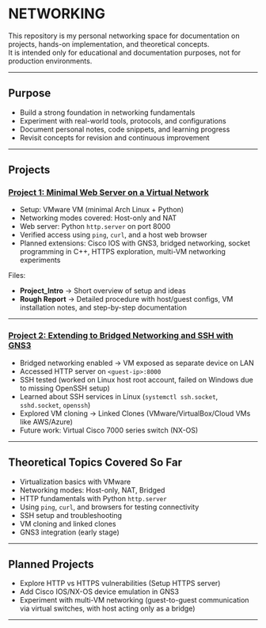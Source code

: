 # NETWORKING  

This repository is my personal networking space for documentation on projects, hands-on implementation, and theoretical concepts.  
It is intended only for educational and documentation purposes, not for production environments.  

---

## Purpose
- Build a strong foundation in networking fundamentals  
- Experiment with real-world tools, protocols, and configurations  
- Document personal notes, code snippets, and learning progress  
- Revisit concepts for revision and continuous improvement  

---

## Projects  

### [Project 1: Minimal Web Server on a Virtual Network](./Project1)  
- Setup: VMware VM (minimal Arch Linux + Python)  
- Networking modes covered: Host-only and NAT  
- Web server: Python `http.server` on port 8000  
- Verified access using `ping`, `curl`, and a host web browser  
- Planned extensions: Cisco IOS with GNS3, bridged networking, socket programming in C++, HTTPS exploration, multi-VM networking experiments  

Files:  
- **Project_Intro** → Short overview of setup and ideas  
- **Rough Report** → Detailed procedure with host/guest configs, VM installation notes, and step-by-step documentation  

---

### [Project 2: Extending to Bridged Networking and SSH with GNS3](./Project2)  
- Bridged networking enabled → VM exposed as separate device on LAN  
- Accessed HTTP server on `<guest-ip>:8000`  
- SSH tested (worked on Linux host root account, failed on Windows due to missing OpenSSH setup)  
- Learned about SSH services in Linux (`systemctl ssh.socket`, `sshd.socket`, `openssh`)  
- Explored VM cloning → Linked Clones (VMware/VirtualBox/Cloud VMs like AWS/Azure)  
- Future work: Virtual Cisco 7000 series switch (NX-OS)  

---

## Theoretical Topics Covered So Far
- Virtualization basics with VMware  
- Networking modes: Host-only, NAT, Bridged  
- HTTP fundamentals with Python `http.server`  
- Using `ping`, `curl`, and browsers for testing connectivity  
- SSH setup and troubleshooting  
- VM cloning and linked clones  
- GNS3 integration (early stage)  

---

## Planned Projects 
- Explore HTTP vs HTTPS vulnerabilities (Setup HTTPS server) 
- Add Cisco IOS/NX-OS device emulation in GNS3  
- Experiment with multi-VM networking (guest-to-guest communication via virtual switches, with host acting only as a bridge)  

---
